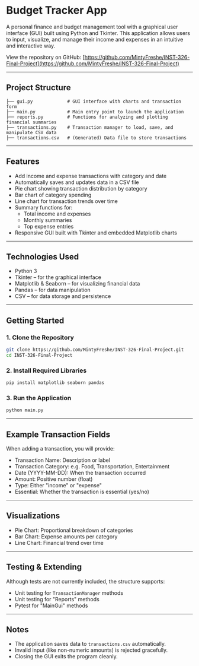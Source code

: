 # Budget Tracker App

A personal finance and budget management tool with a graphical user interface (GUI) built using Python and Tkinter. This application allows users to input, visualize, and manage their income and expenses in an intuitive and interactive way.

View the repository on GitHub: [https://github.com/MintyFreshe/INST-326-Final-Project](https://github.com/MintyFreshe/INST-326-Final-Project)

---

## Project Structure

```
├── gui.py             # GUI interface with charts and transaction form
├── main.py            # Main entry point to launch the application
├── reports.py         # Functions for analyzing and plotting financial summaries
├── transactions.py    # Transaction manager to load, save, and manipulate CSV data
├── transactions.csv   # (Generated) Data file to store transactions
```

---

## Features

- Add income and expense transactions with category and date
- Automatically saves and updates data in a CSV file
- Pie chart showing transaction distribution by category
- Bar chart of category spending
- Line chart for transaction trends over time
- Summary functions for:
  - Total income and expenses
  - Monthly summaries
  - Top expense entries
- Responsive GUI built with Tkinter and embedded Matplotlib charts

---

## Technologies Used

- Python 3
- Tkinter – for the graphical interface
- Matplotlib & Seaborn – for visualizing financial data
- Pandas – for data manipulation
- CSV – for data storage and persistence

---

## Getting Started

### 1. Clone the Repository

```bash
git clone https://github.com/MintyFreshe/INST-326-Final-Project.git
cd INST-326-Final-Project
```

### 2. Install Required Libraries

```bash
pip install matplotlib seaborn pandas
```

### 3. Run the Application

```bash
python main.py
```

---

## Example Transaction Fields

When adding a transaction, you will provide:

- Transaction Name: Description or label
- Transaction Category: e.g. Food, Transportation, Entertainment
- Date (YYYY-MM-DD): When the transaction occurred
- Amount: Positive number (float)
- Type: Either "income" or "expense"
- Essential: Whether the transaction is essential (yes/no)

---

## Visualizations

- Pie Chart: Proportional breakdown of categories
- Bar Chart: Expense amounts per category
- Line Chart: Financial trend over time

---

## Testing & Extending

Although tests are not currently included, the structure supports:

- Unit testing for `TransactionManager` methods
- Unit testing for "Reports" methods
- Pytest for "MainGui" methods

---

## Notes

- The application saves data to `transactions.csv` automatically.
- Invalid input (like non-numeric amounts) is rejected gracefully.
- Closing the GUI exits the program cleanly.
